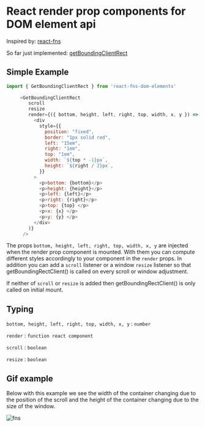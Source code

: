 # React render prop components for DOM element api

Inspired by: [react-fns](https://github.com/jaredpalmer/react-fns)

So far just implemented: [getBoundingClientRect](https://developer.mozilla.org/en-US/docs/Web/API/Element/getBoundingClientRect)

## Simple Example

```js
import { GetBoundingClientRect } from 'react-fns-dom-elements'
     
     <GetBoundingClientRect
        scroll
        resize
        render={({ bottom, height, left, right, top, width, x, y }) => (
          <div
            style={{
              position: "fixed",
              border: "1px solid red",
              left: "15em",
              right: "1em",
              top: "1em",
              width: `${top * -1}px`,
              height: `${right / 2}px`,
            }}
          >
            <p>bottom: {bottom}</p>
            <p>height: {height}</p>
            <p>left: {left}</p>
            <p>right: {right}</p>
            <p>top: {top} </p>
            <p>x: {x} </p>
            <p>y: {y} </p>
          </div>
        )}
      />

```

The props `bottom, height, left, right, top, width, x, y` are injected when the render prop component is mounted. With them you can compute different styles accordingly to your component in the `render` props. In addition you can add a `scroll` listener or a window `resize` listener so that getBoundingRectClient() is called on every scroll or window adjustment. 

If neither of `scroll` or `resize` is added then getBoundingRectClient() is only called on initial mount. 

## Typing
 `bottom, height, left, right, top, width, x, y` : `number`
 
 `render` : `function react component`
 
 `scroll` : `boolean`
 
 `resize` : `boolean`
 
 ## Gif example
 
 Below with this example we see the width of the container changing due to the position of the scroll and the height of the container changing due to the size of the window. 
 
 
 
 ![fns](https://user-images.githubusercontent.com/6344422/35771559-19ac35e2-092f-11e8-9dc5-086d323e11ae.gif)
 
 
